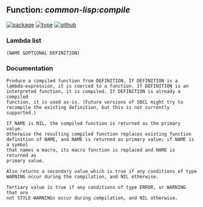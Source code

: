 ## Function: ***common-lisp:compile***
[![package](https://img.shields.io/badge/Package-COMMON--LISP-5f9ea0.svg?style=social&colorA=999999)](../) [![type](https://img.shields.io/badge/Type-Function-5f9ea0.svg?style=social&colorA=999999)](../#function) [![github](https://img.shields.io/badge/GitHub-View_the_source-5f9ea0.svg?style=social&colorA=999999&logo=github)](https://github.com/sbcl/sbcl/blob/master/src/compiler/target-main.lisp/) 
### Lambda list
```
(NAME &OPTIONAL DEFINITION)
```
### Documentation
```
Produce a compiled function from DEFINITION. If DEFINITION is a
lambda-expression, it is coerced to a function. If DEFINITION is an
interpreted function, it is compiled. If DEFINITION is already a compiled
function, it is used as-is. (Future versions of SBCL might try to
recompile the existing definition, but this is not currently supported.)

If NAME is NIL, the compiled function is returned as the primary value.
Otherwise the resulting compiled function replaces existing function
definition of NAME, and NAME is returned as primary value; if NAME is a symbol
that names a macro, its macro function is replaced and NAME is returned as
primary value.

Also returns a secondary value which is true if any conditions of type
WARNING occur during the compilation, and NIL otherwise.

Tertiary value is true if any conditions of type ERROR, or WARNING that are
not STYLE-WARNINGs occur during compilation, and NIL otherwise.

```
